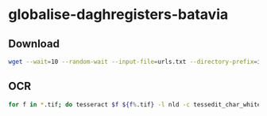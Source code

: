 # globalise-daghregisters-batavia

## Download
```bash
wget --wait=10 --random-wait --input-file=urls.txt --directory-prefix=images --content-disposition
```

## OCR
```bash
for f in *.tif; do tesseract $f ${f%.tif} -l nld -c tessedit_char_whitelist="-()'’.,1234567890ABCDEFGHIJKLMNOPQRSTUVWXYZabcdefghijklmnopqrstuvwxyz ;:" -c preserve_interword_spaces=1; done
```
